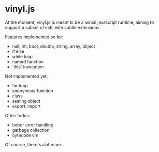 # vinyl.js

At the moment, vinyl.js is meant to be a minial javascript runtime, aiming to support a subset of es6, with subtle extensions.

Features implemented so far:

- null, int, bool, double, string, array, object
- if else
- while loop
- named function
- 'this' invocation

Not implemented yet:

- for loop
- anonymous function
- class
- sealing object
- export, import

Other todos:

- better error handling
- garbage collection
- bytecode vm

Of course, there's alot more...
